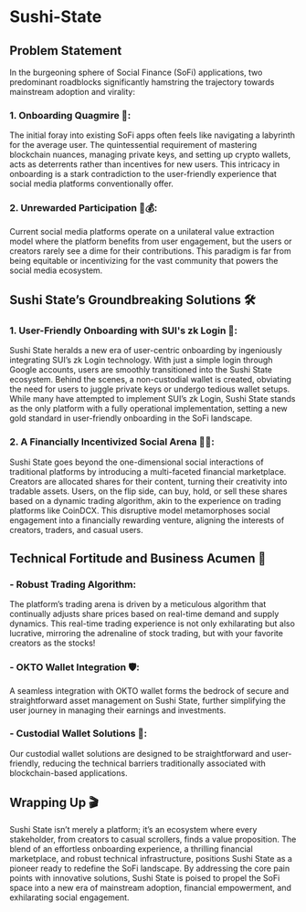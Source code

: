 # Sushi-State

## Problem Statement

In the burgeoning sphere of Social Finance (SoFi) applications, two predominant roadblocks significantly hamstring the trajectory towards mainstream adoption and virality:

### 1. Onboarding Quagmire 🚧:
The initial foray into existing SoFi apps often feels like navigating a labyrinth for the average user. The quintessential requirement of mastering blockchain nuances, managing private keys, and setting up crypto wallets, acts as deterrents rather than incentives for new users. This intricacy in onboarding is a stark contradiction to the user-friendly experience that social media platforms conventionally offer.

### 2. Unrewarded Participation 🚫💰:
Current social media platforms operate on a unilateral value extraction model where the platform benefits from user engagement, but the users or creators rarely see a dime for their contributions. This paradigm is far from being equitable or incentivizing for the vast community that powers the social media ecosystem.

## Sushi State’s Groundbreaking Solutions 🛠️
### 1. User-Friendly Onboarding with SUI's zk Login 🎈:
Sushi State heralds a new era of user-centric onboarding by ingeniously integrating SUI’s zk Login technology. With just a simple login through Google accounts, users are smoothly transitioned into the Sushi State ecosystem. Behind the scenes, a non-custodial wallet is created, obviating the need for users to juggle private keys or undergo tedious wallet setups. While many have attempted to implement SUI’s zk Login, Sushi State stands as the only platform with a fully operational implementation, setting a new gold standard in user-friendly onboarding in the SoFi landscape.

### 2. A Financially Incentivized Social Arena 🎉💸:
Sushi State goes beyond the one-dimensional social interactions of traditional platforms by introducing a multi-faceted financial marketplace. Creators are allocated shares for their content, turning their creativity into tradable assets. Users, on the flip side, can buy, hold, or sell these shares based on a dynamic trading algorithm, akin to the experience on trading platforms like CoinDCX. This disruptive model metamorphoses social engagement into a financially rewarding venture, aligning the interests of creators, traders, and casual users.

## Technical Fortitude and Business Acumen 🎯
### - Robust Trading Algorithm:
The platform’s trading arena is driven by a meticulous algorithm that continually adjusts share prices based on real-time demand and supply dynamics. This real-time trading experience is not only exhilarating but also lucrative, mirroring the adrenaline of stock trading, but with your favorite creators as the stocks!

### - OKTO Wallet Integration 🛡️:
A seamless integration with OKTO wallet forms the bedrock of secure and straightforward asset management on Sushi State, further simplifying the user journey in managing their earnings and investments.

### - Custodial Wallet Solutions 🎁:
Our custodial wallet solutions are designed to be straightforward and user-friendly, reducing the technical barriers traditionally associated with blockchain-based applications.

## Wrapping Up 🎬
Sushi State isn’t merely a platform; it’s an ecosystem where every stakeholder, from creators to casual scrollers, finds a value proposition. The blend of an effortless onboarding experience, a thrilling financial marketplace, and robust technical infrastructure, positions Sushi State as a pioneer ready to redefine the SoFi landscape. By addressing the core pain points with innovative solutions, Sushi State is poised to propel the SoFi space into a new era of mainstream adoption, financial empowerment, and exhilarating social engagement.

